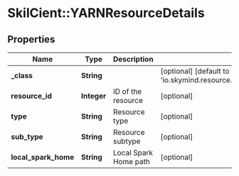 # SkilCient::YARNResourceDetails

## Properties
Name | Type | Description | Notes
------------ | ------------- | ------------- | -------------
**_class** | **String** |  | [optional] [default to &#39;io.skymind.resource.model.subtypes.compute.YARNResourceDetails&#39;]
**resource_id** | **Integer** | ID of the resource | [optional] 
**type** | **String** | Resource type | [optional] 
**sub_type** | **String** | Resource subtype | [optional] 
**local_spark_home** | **String** | Local Spark Home path | [optional] 


